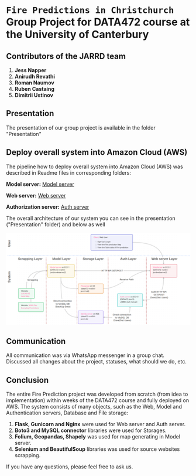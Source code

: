# `Fire Predictions in Christchurch` Group Project for DATA472 course at the University of Canterbury

## Contributors of the JARRD team

1. **Jess Napper**
2. **Anirudh Revathi**
3. **Roman Naumov**
4. **Ruben Castaing**
5. **Dimitrii Ustinov**


## Presentation

The presentation of our group project is available in the folder "Presentation"


## Deploy overall system into Amazon Cloud (AWS)

The pipeline how to deploy overall system into Amazon Cloud (AWS) was described in Readme files in corresponding folders:

**Model server:** [Model server](./src/iFireTrackerModel/README.md)

**Web server:** [Web server](./src/iFireTrackerWeb/README.md)

**Authorization server:** [Auth server](./src/auth/README.md)


The overall architecture of our system you can see in the presentation ("Presentation" folder) and below as well

![Architecture](./src/iFireTrackerWeb/images_for_readme/architecture.png)


## Communication

All communication was via WhatsApp messenger in a group chat. Discussed all changes about the project, statuses, what should we do, etc.


## Conclusion

The entire Fire Prediction project was developed from scratch (from idea to implementation) within weeks of the DATA472 course and fully deployed on AWS. The system consists of many objects, such as the Web, Model and Authentication servers, Database and File storage:

1. **Flask, Gunicorn and Nginx** were used for Web server and Auth server. 
2. **Boto3 and MySQL connector** libraries were used for Storages. 
3. **Folium, Geopandas, Shapely** was used for map generating in Model server. 
4. **Selenium and BeautifulSoup** libraries was used for source websites scrapping. 

If you have any questions, please feel free to ask us.
